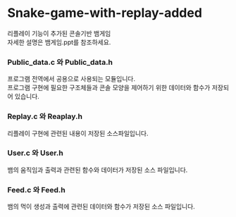 # Snake-game-with-replay-added
 리플레이 기능이 추가된 콘솔기반 뱀게임  
 자세한 설명은 뱀게임.ppt를 참조하세요.
 
### Public_data.c 와 Public_data.h
프로그램 전역에서 공용으로 사용되는 모듈입니다.  
프로그램 구현에 필요한 구조체들과 콘솔 모양을 제어하기 위한 데이터와 함수가 저장되어 있습니다.
### Replay.c 와 Reaplay.h
리플레이 구현에 관련된 내용이 저장된 소스파일입니다.
### User.c 와 User.h
뱀의 움직임과 출력과 관련된 함수와 데이터가 저장된 소스 파일입니다.
### Feed.c 와 Feed.h
뱀의 먹이 생성과 출력에 관련된 데이터와 함수가 저장된 소스 파일입니다.
